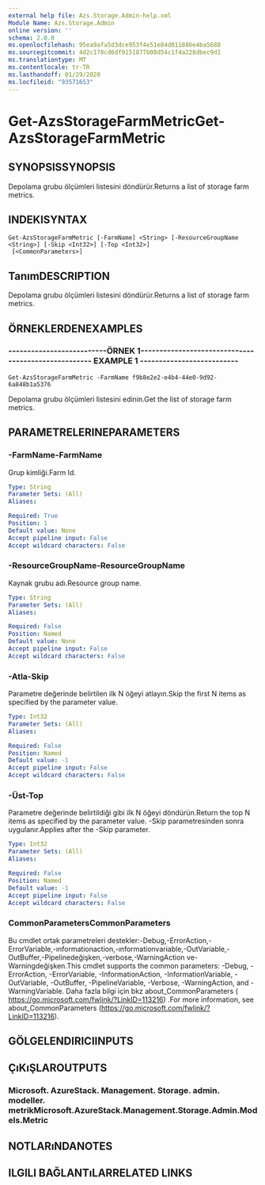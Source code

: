 ```yaml
---
external help file: Azs.Storage.Admin-help.xml
Module Name: Azs.Storage.Admin
online version: ''
schema: 2.0.0
ms.openlocfilehash: 95ea9afa5d3dce953f4e51e84d011886e4ba5688
ms.sourcegitcommit: 4d2c178cd6df9151877b08d54c1f4a228dbec9d1
ms.translationtype: MT
ms.contentlocale: tr-TR
ms.lasthandoff: 01/29/2020
ms.locfileid: "93571653"
---
```

# <span data-ttu-id="778cd-101">Get-AzsStorageFarmMetric</span><span class="sxs-lookup"><span data-stu-id="778cd-101">Get-AzsStorageFarmMetric</span></span>

## <span data-ttu-id="778cd-102">SYNOPSIS</span><span class="sxs-lookup"><span data-stu-id="778cd-102">SYNOPSIS</span></span>
<span data-ttu-id="778cd-103">Depolama grubu ölçümleri listesini döndürür.</span><span class="sxs-lookup"><span data-stu-id="778cd-103">Returns a list of storage farm metrics.</span></span>

## <span data-ttu-id="778cd-104">INDEKI</span><span class="sxs-lookup"><span data-stu-id="778cd-104">SYNTAX</span></span>

```
Get-AzsStorageFarmMetric [-FarmName] <String> [-ResourceGroupName <String>] [-Skip <Int32>] [-Top <Int32>]
 [<CommonParameters>]
```

## <span data-ttu-id="778cd-105">Tanım</span><span class="sxs-lookup"><span data-stu-id="778cd-105">DESCRIPTION</span></span>
<span data-ttu-id="778cd-106">Depolama grubu ölçümleri listesini döndürür.</span><span class="sxs-lookup"><span data-stu-id="778cd-106">Returns a list of storage farm metrics.</span></span>

## <span data-ttu-id="778cd-107">ÖRNEKLERDEN</span><span class="sxs-lookup"><span data-stu-id="778cd-107">EXAMPLES</span></span>

### <span data-ttu-id="778cd-108">--------------------------ÖRNEK 1--------------------------</span><span class="sxs-lookup"><span data-stu-id="778cd-108">-------------------------- EXAMPLE 1 --------------------------</span></span>
```
Get-AzsStorageFarmMetric -FarmName f9b8e2e2-e4b4-44e0-9d92-6a848b1a5376
```

<span data-ttu-id="778cd-109">Depolama grubu ölçümleri listesini edinin.</span><span class="sxs-lookup"><span data-stu-id="778cd-109">Get the list of storage farm metrics.</span></span>

## <span data-ttu-id="778cd-110">PARAMETRELERINE</span><span class="sxs-lookup"><span data-stu-id="778cd-110">PARAMETERS</span></span>

### <span data-ttu-id="778cd-111">-FarmName</span><span class="sxs-lookup"><span data-stu-id="778cd-111">-FarmName</span></span>
<span data-ttu-id="778cd-112">Grup kimliği.</span><span class="sxs-lookup"><span data-stu-id="778cd-112">Farm Id.</span></span>

```yaml
Type: String
Parameter Sets: (All)
Aliases: 

Required: True
Position: 1
Default value: None
Accept pipeline input: False
Accept wildcard characters: False
```

### <span data-ttu-id="778cd-113">-ResourceGroupName</span><span class="sxs-lookup"><span data-stu-id="778cd-113">-ResourceGroupName</span></span>
<span data-ttu-id="778cd-114">Kaynak grubu adı.</span><span class="sxs-lookup"><span data-stu-id="778cd-114">Resource group name.</span></span>

```yaml
Type: String
Parameter Sets: (All)
Aliases: 

Required: False
Position: Named
Default value: None
Accept pipeline input: False
Accept wildcard characters: False
```

### <span data-ttu-id="778cd-115">-Atla</span><span class="sxs-lookup"><span data-stu-id="778cd-115">-Skip</span></span>
<span data-ttu-id="778cd-116">Parametre değerinde belirtilen ilk N öğeyi atlayın.</span><span class="sxs-lookup"><span data-stu-id="778cd-116">Skip the first N items as specified by the parameter value.</span></span>

```yaml
Type: Int32
Parameter Sets: (All)
Aliases: 

Required: False
Position: Named
Default value: -1
Accept pipeline input: False
Accept wildcard characters: False
```

### <span data-ttu-id="778cd-117">-Üst</span><span class="sxs-lookup"><span data-stu-id="778cd-117">-Top</span></span>
<span data-ttu-id="778cd-118">Parametre değerinde belirtildiği gibi ilk N öğeyi döndürün.</span><span class="sxs-lookup"><span data-stu-id="778cd-118">Return the top N items as specified by the parameter value.</span></span>
<span data-ttu-id="778cd-119">-Skip parametresinden sonra uygulanır.</span><span class="sxs-lookup"><span data-stu-id="778cd-119">Applies after the -Skip parameter.</span></span>

```yaml
Type: Int32
Parameter Sets: (All)
Aliases: 

Required: False
Position: Named
Default value: -1
Accept pipeline input: False
Accept wildcard characters: False
```

### <span data-ttu-id="778cd-120">CommonParameters</span><span class="sxs-lookup"><span data-stu-id="778cd-120">CommonParameters</span></span>
<span data-ttu-id="778cd-121">Bu cmdlet ortak parametreleri destekler:-Debug,-ErrorAction,-ErrorVariable,-ınformationaction,-ınformationvariable,-OutVariable,-OutBuffer,-Pipelinedeğişken,-verbose,-WarningAction ve-Warningdeğişken.</span><span class="sxs-lookup"><span data-stu-id="778cd-121">This cmdlet supports the common parameters: -Debug, -ErrorAction, -ErrorVariable, -InformationAction, -InformationVariable, -OutVariable, -OutBuffer, -PipelineVariable, -Verbose, -WarningAction, and -WarningVariable.</span></span> <span data-ttu-id="778cd-122">Daha fazla bilgi için bkz about_CommonParameters ( https://go.microsoft.com/fwlink/?LinkID=113216) .</span><span class="sxs-lookup"><span data-stu-id="778cd-122">For more information, see about_CommonParameters (https://go.microsoft.com/fwlink/?LinkID=113216).</span></span>

## <span data-ttu-id="778cd-123">GÖLGELENDIRICI</span><span class="sxs-lookup"><span data-stu-id="778cd-123">INPUTS</span></span>

## <span data-ttu-id="778cd-124">ÇıKıŞLAR</span><span class="sxs-lookup"><span data-stu-id="778cd-124">OUTPUTS</span></span>

### <span data-ttu-id="778cd-125">Microsoft. AzureStack. Management. Storage. admin. modeller. metrik</span><span class="sxs-lookup"><span data-stu-id="778cd-125">Microsoft.AzureStack.Management.Storage.Admin.Models.Metric</span></span>

## <span data-ttu-id="778cd-126">NOTLARıNDA</span><span class="sxs-lookup"><span data-stu-id="778cd-126">NOTES</span></span>

## <span data-ttu-id="778cd-127">ILGILI BAĞLANTıLAR</span><span class="sxs-lookup"><span data-stu-id="778cd-127">RELATED LINKS</span></span>

